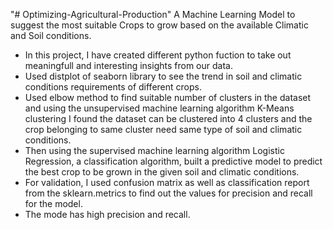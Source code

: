 "# Optimizing-Agricultural-Production" 
A Machine Learning Model to suggest the most suitable Crops to grow based on the available Climatic and Soil conditions.
- In this project, I have created different python fuction to take out meaningfull and interesting insights from our data.
- Used distplot of seaborn library to see the trend in soil and climatic conditions requirements of different crops.
- Used elbow method to find suitable number of clusters in the dataset and using the unsupervised machine learning algorithm
  K-Means clustering I found the dataset can be clustered into 4 clusters and the crop belonging to same cluster need same type of 
  soil and climatic conditions.
- Then using the supervised machine learning algorithm Logistic Regression, a classification algorithm, built a predictive model 
  to predict the best crop to be grown in the given soil and climatic conditions.
- For validation, I used confusion matrix as well as classification report from the sklearn.metrics to find out the values for
  precision and recall for the model.
- The mode has high precision and recall.